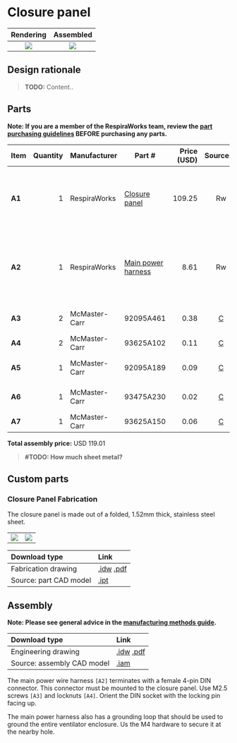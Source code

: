 # Closure panel

| Rendering | Assembled |
|:-------------------------:|:-------------------------:|
| ![](images/rendering.jpg) | ![](images/assembled.jpg) |


## Design rationale

> **TODO:** Content..

## Parts

**Note: If you are a member of the RespiraWorks team, review the [part purchasing guidelines][ppg]
BEFORE purchasing any parts.**

[ppg]: ../purchasing_guidelines.md

| Item  | Quantity | Manufacturer  | Part #                     | Price (USD) | Sources[*][ppg]| Notes |
| ----- |---------:| ------------- | -------------------------- | -----------:|:--------------:|:------|
|**A1** | 1        | RespiraWorks  | [Closure panel][a1rw]      | 109.25      | Rw             | Ventilator closure (back panel), bent sheet metal |
|**A2** | 1        | RespiraWorks  | [Main power harness][a2rw] | 8.61        | Rw             | Main power wire harness, with 4pin DIN female plug |
|**A3** | 2        | McMaster-Carr | 92095A461                  | 0.38        | [C][a3mcmc]    | M2.5 screw, 12mm |
|**A4** | 2        | McMaster-Carr | 93625A102                  | 0.11        | [C][a4mcmc]    | M2.5 locknut |
|**A5** | 1        | McMaster-Carr | 92095A189                  | 0.09        | [C][a5mcmc]    | M4 screw, 8mm |
|**A6** | 1        | McMaster-Carr | 93475A230                  | 0.02        | [C][a6mcmc]    | M4 washer, 9mm OD |
|**A7** | 1        | McMaster-Carr | 93625A150                  | 0.06        | [C][a7mcmc]    | M4 locknut |

**Total assembly price:** USD 119.01

>**#TODO: How much sheet metal?**

[a1rw]:    #custom-parts
[a2rw]:    ../wiring/README.md#main-power-input
[a3mcmc]:  https://www.mcmaster.com/92095A461/
[a4mcmc]:  https://www.mcmaster.com/93625A102/
[a5mcmc]: https://www.mcmaster.com/92095A189/
[a6mcmc]: https://www.mcmaster.com/93475A230/
[a7mcmc]: https://www.mcmaster.com/93625A150/

## Custom parts

### Closure Panel Fabrication
The closure panel is made out of a folded, 1.52mm thick, stainless steel sheet.

| | |
|:------|:-------|
|[![](images/fab_drawing_1.jpg)](closure_assembly.pdf)|[![](images/fab_drawing_2.jpg)](closure_assembly.pdf)|


| Download type | Link   |
|:--------------|:-------|
| Fabrication drawing    | [.idw](closure_assembly.idw) [.pdf](closure_assembly.pdf) |
| Source: part CAD model | [.ipt](closure_panel.ipt) |

## Assembly

**Note: Please see general advice in the [manufacturing methods guide](../methods).**

| Download type | Link   |
|:--------------|:-------|
| Engineering drawing        | [.idw](closure_assembly.idw) [.pdf](closure_assembly.pdf) |
| Source: assembly CAD model | [.iam](closure_assembly.iam) |


The main power wire harness `[A2]` terminates with a female 4-pin DIN connector. This connector must be mounted to the
closure panel. Use M2.5 screws `[A3]` and locknuts `[A4]`. Orient the DIN socket with the locking pin facing up.

The main power harness also has a grounding loop that should be used to ground the entire ventilator enclosure.
Us the M4 hardware to secure it at the nearby hole.
